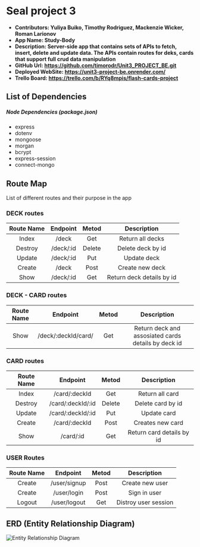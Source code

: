 # Seal project 3

- **Contributors: Yuliya Buiko, Timothy Rodriguez, Mackenzie Wicker, Roman Larionov**
- **App Name: Study-Body**
- **Description: Server-side app that contains sets of APIs to fetch, insert, delete and update data. The APIs contain routes for deks, cards that support full crud data manipulation**
- **GitHub Url: https://github.com/timorodr/Unit3_PROJECT_BE.git**
- **Deployed WebSite: https://unit3-project-be.onrender.com/**
- **Trello Board: https://trello.com/b/RYq8mpis/flash-cards-project**

## List of Dependencies

##### Node Dependencies (package.json)

- express
- dotenv
- mongoose
- morgan
- bcrypt
- express-session
- connect-mongo

## Route Map

List of different routes and their purpose in the app

### DECK routes

| Route Name | Endpoint  | Metod  |        Description        |
| :--------: | :-------: | :----: | :-----------------------: |
|   Index    |   /deck   |  Get   |     Return all decks      |
|  Destroy   | /deck/:id | Delete |     Delete deck by id     |
|   Update   | /deck/:id |  Put   |        Update deck        |
|   Create   |   /deck   |  Post  |      Create new deck      |
|    Show    | /deck/:id |  Get   | Return deck details by id |

### DECK - CARD routes

| Route Name |      Endpoint       | Metod |                     Description                     |
| :--------: | :-----------------: | :---: | :-------------------------------------------------: |
|    Show    | /deck/:deckId/card/ |  Get  | Return deck and assosiated cards details by deck id |

### CARD routes

| Route Name |     Endpoint      | Metod  |        Description        |
| :--------: | :---------------: | :----: | :-----------------------: |
|   Index    |   /card/:deckId   |  Get   |      Return all card      |
|  Destroy   | /card/:deckId/:id | Delete |     Delete card by id     |
|   Update   | /card/:deckId/:id |  Put   |        Update card        |
|   Create   |   /card/:deckId   |  Post  |     Creates new card      |
|    Show    |     /card/:id     |  Get   | Return card details by id |

### USER Routes

| Route Name |   Endpoint   | Metod |     Description      |
| :--------: | :----------: | :---: | :------------------: |
|   Create   | /user/signup | Post  |   Create new user    |
|   Create   | /user/login  | Post  |     Sign in user     |
|   Logout   | /user/logout |  Get  | Distroy user session |

## ERD (Entity Relationship Diagram)

![Entity Relationship Diagram](./images/image.png)
